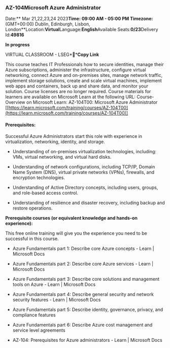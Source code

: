 ### **AZ-104**Microsoft Azure Administrator  

Date:** Mar 21,22,23,24 2023**Time: **09:00 AM - 05:00 PM** Timezone:**(GMT+00:00) Dublin, Edinburgh, Lisbon, London**Location:**Virtual**Language:**English**Available Seats:**0/23**Delivery Id:**49816**

**In progress**

VIRTUAL CLASSROOM - LSEG****Copy Link**

This course teaches IT Professionals how to secure identities, manage their Azure subscriptions, administer the infrastructure, configure virtual networking, connect Azure and on-premises sites, manage network traffic, implement storage solutions, create and scale virtual machines, implement web apps and containers, back up and share data, and monitor your solution. Course licenses are no longer required. Course materials for learners are available on Microsoft Learn at the following URL: Course-Overview on Microsoft Learn: AZ-104T00: Microsoft Azure Administrator [[https://learn.microsoft.com/training/courses/AZ-104T00](https://learn.microsoft.com/training/courses/AZ-104T00)]

#### Prerequisites:

Successful Azure Administrators start this role with experience in virtualization, networking, identity, and storage.

- Understanding of on-premises virtualization technologies, including: VMs, virtual networking, and virtual hard disks.

- Understanding of network configurations, including TCP/IP, Domain Name System (DNS), virtual private networks (VPNs), firewalls, and encryption technologies.

- Understanding of Active Directory concepts, including users, groups, and role-based access control.

- Understanding of resilience and disaster recovery, including backup and restore operations.

**Prerequisite courses (or equivalent knowledge and hands-on experience):**

This free online training will give you the experience you need to be successful in this course.

- Azure Fundamentals part 1: Describe core Azure concepts - Learn | Microsoft Docs

- Azure Fundamentals part 2: Describe core Azure services - Learn | Microsoft Docs

- Azure Fundamentals part 3: Describe core solutions and management tools on Azure - Learn | Microsoft Docs

- Azure Fundamentals part 4: Describe general security and network security features - Learn | Microsoft Docs

- Azure Fundamentals part 5: Describe identity, governance, privacy, and compliance features

- Azure Fundamentals part 6: Describe Azure cost management and service level agreements

- AZ-104: Prerequisites for Azure administrators - Learn | Microsoft Docs